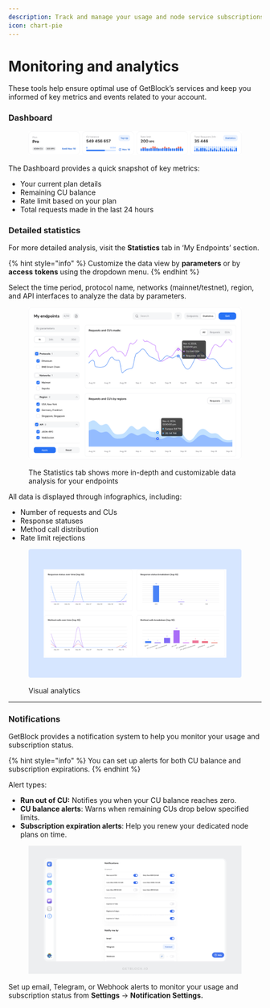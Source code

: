 ```yaml
---
description: Track and manage your usage and node service subscriptions with GetBlock.
icon: chart-pie
---
```


# Monitoring and analytics

These tools help ensure optimal use of GetBlock’s services and keep you informed of key metrics and events related to your account.

### Dashboard

<figure><img src="../.gitbook/assets/Pro_dashboard_stats.svg" alt="How to track your blockchain node service usage statistics"><figcaption></figcaption></figure>

The Dashboard provides a quick snapshot of key metrics:

* Your current plan details
* Remaining CU balance
* Rate limit based on your plan
* Total requests made in the last 24 hours

### Detailed statistics

For more detailed analysis, visit the **Statistics** tab in ‘My Endpoints’ section.

{% hint style="info" %}
Customize the data view by **parameters** or by **access** **tokens** using the dropdown menu.
{% endhint %}

Select the time period, protocol name, networks (mainnet/testnet), region, and API interfaces to analyze the data by parameters.

<figure><img src="../.gitbook/assets/stats_new.svg" alt="How to track your blokchain API usage"><figcaption><p>The Statistics tab shows more in-depth and customizable data analysis for your endpoints</p></figcaption></figure>

All data is displayed through infographics, including:

* Number of requests and CUs
* Response statuses
* Method call distribution
* Rate limit rejections

<figure><img src="../.gitbook/assets/Docs_stats_charts.svg" alt="The charts visualizing blockchain API usage trends"><figcaption><p>Visual analytics</p></figcaption></figure>

***

### Notifications

GetBlock provides a notification system to help you monitor your usage and subscription status.

{% hint style="info" %}
You can set up alerts for both CU balance and subscription expirations.
{% endhint %}

Alert types:

* **Run out of CU:** Notifies you when your CU balance reaches zero.
* **CU balance alerts**: Warns when remaining CUs drop below specified limits.
* **Subscription expiration alerts**: Help you renew your dedicated node plans on time.

<figure><img src="../.gitbook/assets/Notifications.svg" alt="Managing your blockchain RPC node usage with notifications"><figcaption></figcaption></figure>

Set up email, Telegram, or Webhook alerts to monitor your usage and subscription status from **Settings** → **Notification Settings.**
